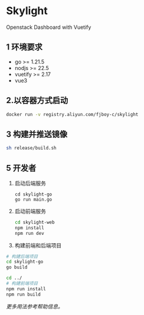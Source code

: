 # Skylight

Openstack Dashboard with Vuetify

<!-- 预览

![](./doc/preview.png) 
-->

## 1 环境要求

+ go >= 1.21.5
+ nodjs >= 22.5
+ vuetify >= 2.17
+ vue3

## 2.以容器方式启动

```bash
docker run -v registry.aliyun.com/fjboy-c/skylight
```

## 3 构建并推送镜像

```bash
sh release/build.sh
```

## 5 开发者

1. 启动后端服务
   
   ```
   cd skylight-go
   go run main.go
   ```

2. 启动前端服务
   
   ```bash
   cd skylight-web
   npm install
   npm run dev
   ```

3. 构建前端和后端项目

```bash
# 构建后端项目
cd skylight-go
go build

cd ../
# 构建前端项目
npm run install
npm run build

```

*更多用法参考帮助信息。*
